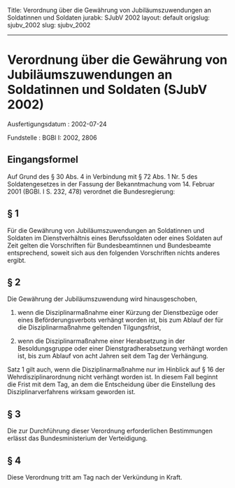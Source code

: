 Title: Verordnung über die Gewährung von Jubiläumszuwendungen an Soldatinnen und Soldaten
jurabk: SJubV 2002
layout: default
origslug: sjubv_2002
slug: sjubv_2002

---

# Verordnung über die Gewährung von Jubiläumszuwendungen an Soldatinnen und Soldaten (SJubV 2002)

Ausfertigungsdatum
:   2002-07-24

Fundstelle
:   BGBl I: 2002, 2806



## Eingangsformel

Auf Grund des § 30 Abs. 4 in Verbindung mit § 72 Abs. 1 Nr. 5 des
Soldatengesetzes in der Fassung der Bekanntmachung vom 14. Februar
2001 (BGBl. I S. 232, 478) verordnet die Bundesregierung:


## § 1

Für die Gewährung von Jubiläumszuwendungen an Soldatinnen und Soldaten
im Dienstverhältnis eines Berufssoldaten oder eines Soldaten auf Zeit
gelten die Vorschriften für Bundesbeamtinnen und Bundesbeamte
entsprechend, soweit sich aus den folgenden Vorschriften nichts
anderes ergibt.


## § 2

Die Gewährung der Jubiläumszuwendung wird hinausgeschoben,

1.  wenn die Disziplinarmaßnahme einer Kürzung der Dienstbezüge oder eines
    Beförderungsverbots verhängt worden ist, bis zum Ablauf der für die
    Disziplinarmaßnahme geltenden Tilgungsfrist,


2.  wenn die Disziplinarmaßnahme einer Herabsetzung in der
    Besoldungsgruppe oder einer Dienstgradherabsetzung verhängt worden
    ist, bis zum Ablauf von acht Jahren seit dem Tag der Verhängung.



Satz 1 gilt auch, wenn die Disziplinarmaßnahme nur im Hinblick auf §
16 der Wehrdisziplinarordnung nicht verhängt worden ist. In diesem
Fall beginnt die Frist mit dem Tag, an dem die Entscheidung über die
Einstellung des Disziplinarverfahrens wirksam geworden ist.


## § 3

Die zur Durchführung dieser Verordnung erforderlichen Bestimmungen
erlässt das Bundesministerium der Verteidigung.


## § 4

Diese Verordnung tritt am Tag nach der Verkündung in Kraft.

